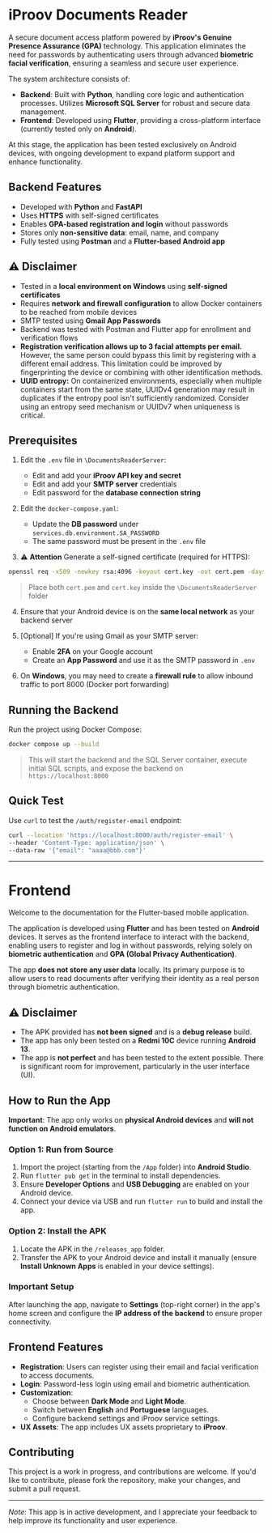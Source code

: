 # iProov Documents Reader

A secure document access platform powered by **iProov's Genuine Presence Assurance (GPA)** technology. This application eliminates the need for passwords by authenticating users through advanced **biometric facial verification**, ensuring a seamless and secure user experience.

The system architecture consists of:
- **Backend**: Built with **Python**, handling core logic and authentication processes. Utilizes **Microsoft SQL Server** for robust and secure data management.
- **Frontend**: Developed using **Flutter**, providing a cross-platform interface (currently tested only on **Android**).

At this stage, the application has been tested exclusively on Android devices, with ongoing development to expand platform support and enhance functionality.

## Backend Features

* Developed with **Python** and **FastAPI**
* Uses **HTTPS** with self-signed certificates
* Enables **GPA-based registration and login** without passwords
* Stores only **non-sensitive data**: email, name, and company
* Fully tested using **Postman** and a **Flutter-based Android app**

## ⚠️ Disclaimer

* Tested in a **local environment on Windows** using **self-signed certificates**
* Requires **network and firewall configuration** to allow Docker containers to be reached from mobile devices
* SMTP tested using **Gmail App Passwords**
* Backend was tested with Postman and Flutter app for enrollment and verification flows
* **Registration verification allows up to 3 facial attempts per email.** However, the same person could bypass this limit by registering with a different email address. This limitation could be improved by fingerprinting the device or combining with other identification methods.
* **UUID entropy:** On containerized environments, especially when multiple containers start from the same state, UUIDv4 generation may result in duplicates if the entropy pool isn't sufficiently randomized. Consider using an entropy seed mechanism or UUIDv7 when uniqueness is critical.

## Prerequisites

1. Edit the `.env` file in `\DocumentsReaderServer`:

   * Edit and add your **iProov API key and secret**
   * Edit and add your **SMTP server** credentials
   * Edit password for the **database connection string**

2. Edit the `docker-compose.yaml`:

   * Update the **DB password** under `services.db.environment.SA_PASSWORD`
   * The same password must be present in the `.env` file

3. ⚠️ **Attention** Generate a self-signed certificate (required for HTTPS):

```bash
openssl req -x509 -newkey rsa:4096 -keyout cert.key -out cert.pem -days 365 -nodes
```

> Place both `cert.pem` and `cert.key` inside the `\DocumentsReaderServer` folder

4. Ensure that your Android device is on the **same local network** as your backend server

5. \[Optional] If you're using Gmail as your SMTP server:

   * Enable **2FA** on your Google account
   * Create an **App Password** and use it as the SMTP password in `.env`

6. On **Windows**, you may need to create a **firewall rule** to allow inbound traffic to port 8000 (Docker port forwarding)

## Running the Backend

Run the project using Docker Compose:

```bash
docker compose up --build
```

> This will start the backend and the SQL Server container, execute initial SQL scripts, and expose the backend on `https://localhost:8000`

## Quick Test

Use `curl` to test the `/auth/register-email` endpoint:

```bash
curl --location 'https://localhost:8000/auth/register-email' \
--header 'Content-Type: application/json' \
--data-raw '{"email": "aaaa@bbb.com"}'
```

---

# Frontend

Welcome to the documentation for the Flutter-based mobile application.

The application is developed using **Flutter** and has been tested on **Android** devices. It serves as the frontend interface to interact with the backend, enabling users to register and log in without passwords, relying solely on **biometric authentication** and **GPA (Global Privacy Authentication)**. 

The app **does not store any user data** locally. Its primary purpose is to allow users to read documents after verifying their identity as a real person through biometric authentication.

## ⚠️ Disclaimer

- The APK provided has **not been signed** and is a **debug release** build.
- The app has only been tested on a **Redmi 10C** device running **Android 13**.
- The app is **not perfect** and has been tested to the extent possible. There is significant room for improvement, particularly in the user interface (UI).

## How to Run the App

**Important**: The app only works on **physical Android devices** and **will not function on Android emulators**.

### Option 1: Run from Source
1. Import the project (starting from the `/App` folder) into **Android Studio**.
2. Run `flutter pub get` in the terminal to install dependencies.
3. Ensure **Developer Options** and **USB Debugging** are enabled on your Android device.
4. Connect your device via USB and run `flutter run` to build and install the app.

### Option 2: Install the APK
1. Locate the APK in the `/releases_app` folder.
2. Transfer the APK to your Android device and install it manually (ensure **Install Unknown Apps** is enabled in your device settings).

### Important Setup
After launching the app, navigate to **Settings** (top-right corner) in the app's home screen and configure the **IP address of the backend** to ensure proper connectivity.

## Frontend Features

- **Registration**: Users can register using their email and facial verification to access documents.
- **Login**: Password-less login using email and biometric authentication.
- **Customization**:
  - Choose between **Dark Mode** and **Light Mode**.
  - Switch between **English** and **Portuguese** languages.
  - Configure backend settings and iProov service settings.
- **UX Assets**: The app includes UX assets proprietary to **iProov**.

## Contributing

This project is a work in progress, and contributions are welcome. If you'd like to contribute, please fork the repository, make your changes, and submit a pull request.

---

*Note*: This app is in active development, and I appreciate your feedback to help improve its functionality and user experience.
